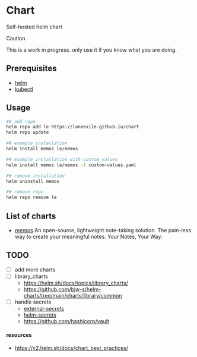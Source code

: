 # Chart

Self-hosted helm chart

> [!CAUTION]
> This is a work in progress. only use it if you know what you are doing.

## Prerequisites

- [helm](https://helm.sh/docs/intro/install/)
- [kubectl](https://kubernetes.io/docs/tasks/tools/)

## Usage

```sh
## add repo
helm repo add le https://loneexile.github.io/chart
helm repo update

## example installation
helm install memos le/memos

## example installation with custom values
helm install memos le/memos -f custom-values.yaml

## remove installation
helm uninstall memos

## remove repo
helm repo remove le
```

## List of charts

- [memos](https://github.com/usememos/memos)
  An open-source, lightweight note-taking solution. The pain-less way to create your meaningful notes. Your Notes, Your Way.

## TODO

- [ ] add more charts
- [ ] library_charts
  - https://helm.sh/docs/topics/library_charts/
  - https://github.com/bjw-s/helm-charts/tree/main/charts/library/common
- [ ] handle secrets
  - [external-secrets](https://github.com/external-secrets/external-secrets)
  - [helm-secrets](https://github.com/jkroepke/helm-secrets)
  - https://github.com/hashicorp/vault

#### resources

- https://v2.helm.sh/docs/chart_best_practices/
